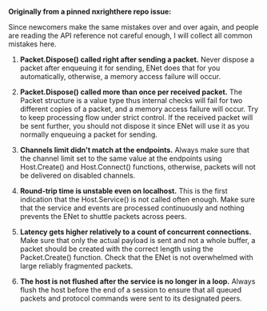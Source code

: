 **Originally from a pinned nxrighthere repo issue:**

Since newcomers make the same mistakes over and over again, and people are reading the API reference not careful enough, I will collect all common mistakes here.
1. **Packet.Dispose() called right after sending a packet.** Never dispose a packet after enqueuing it for sending, ENet does that for you automatically, otherwise, a memory access failure will occur.

2. **Packet.Dispose() called more than once per received packet.** The Packet structure is a value type thus internal checks will fail for two different copies of a packet, and a memory access failure will occur. Try to keep processing flow under strict control. If the received packet will be sent further, you should not dispose it since ENet will use it as you normally enqueuing a packet for sending.

3. **Channels limit didn't match at the endpoints.** Always make sure that the channel limit set to the same value at the endpoints using Host.Create() and Host.Connect() functions, otherwise, packets will not be delivered on disabled channels.

4. **Round-trip time is unstable even on localhost.** This is the first indication that the Host.Service() is not called often enough. Make sure that the service and events are processed continuously and nothing prevents the ENet to shuttle packets across peers.

5. **Latency gets higher relatively to a count of concurrent connections.** Make sure that only the actual payload is sent and not a whole buffer, a packet should be created with the correct length using the Packet.Create() function. Check that the ENet is not overwhelmed with large reliably fragmented packets.

6. **The host is not flushed after the service is no longer in a loop.** Always flush the host before the end of a session to ensure that all queued packets and protocol commands were sent to its designated peers.
